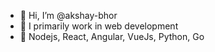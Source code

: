 - 👋 Hi, I’m @akshay-bhor
- 👀 I primarily work in web development
- 🌱 Nodejs, React, Angular, VueJs, Python, Go

<!---
akshay-bhor/akshay-bhor is a ✨ special ✨ repository because its `README.md` (this file) appears on your GitHub profile.
You can click the Preview link to take a look at your changes.
--->
